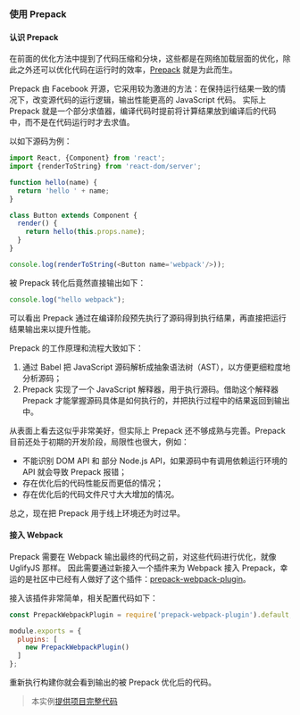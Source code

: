 ### 使用 Prepack

#### 认识 Prepack
在前面的优化方法中提到了代码压缩和分块，这些都是在网络加载层面的优化，除此之外还可以优化代码在运行时的效率，[Prepack](https://prepack.io) 就是为此而生。

Prepack 由 Facebook 开源，它采用较为激进的方法：在保持运行结果一致的情况下，改变源代码的运行逻辑，输出性能更高的 JavaScript 代码。
实际上 Prepack 就是一个部分求值器，编译代码时提前将计算结果放到编译后的代码中，而不是在代码运行时才去求值。

以如下源码为例：
```js
import React, {Component} from 'react';
import {renderToString} from 'react-dom/server';

function hello(name) {
  return 'hello ' + name;
}

class Button extends Component {
  render() {
    return hello(this.props.name);
  }
}

console.log(renderToString(<Button name='webpack'/>));
```
被 Prepack 转化后竟然直接输出如下：
```js
console.log("hello webpack");
```
可以看出 Prepack 通过在编译阶段预先执行了源码得到执行结果，再直接把运行结果输出来以提升性能。

Prepack 的工作原理和流程大致如下：

1. 通过 Babel 把 JavaScript 源码解析成抽象语法树（AST），以方便更细粒度地分析源码；
2. Prepack 实现了一个 JavaScript 解释器，用于执行源码。借助这个解释器 Prepack 才能掌握源码具体是如何执行的，并把执行过程中的结果返回到输出中。

从表面上看去这似乎非常美好，但实际上 Prepack 还不够成熟与完善。Prepack 目前还处于初期的开发阶段，局限性也很大，例如：

- 不能识别 DOM API 和 部分 Node.js API，如果源码中有调用依赖运行环境的 API 就会导致 Prepack 报错；
- 存在优化后的代码性能反而更低的情况；
- 存在优化后的代码文件尺寸大大增加的情况。

总之，现在把 Prepack 用于线上环境还为时过早。

#### 接入 Webpack
Prepack 需要在 Webpack 输出最终的代码之前，对这些代码进行优化，就像 UglifyJS 那样。
因此需要通过新接入一个插件来为 Webpack 接入 Prepack，幸运的是社区中已经有人做好了这个插件：[prepack-webpack-plugin](https://github.com/gajus/prepack-webpack-plugin)。

接入该插件非常简单，相关配置代码如下：
```js
const PrepackWebpackPlugin = require('prepack-webpack-plugin').default;

module.exports = {
  plugins: [
    new PrepackWebpackPlugin()
  ]
};
```

重新执行构建你就会看到输出的被 Prepack 优化后的代码。

> 本实例[提供项目完整代码](http://webpack.wuhaolin.cn/4-13使用Prepack.zip)
